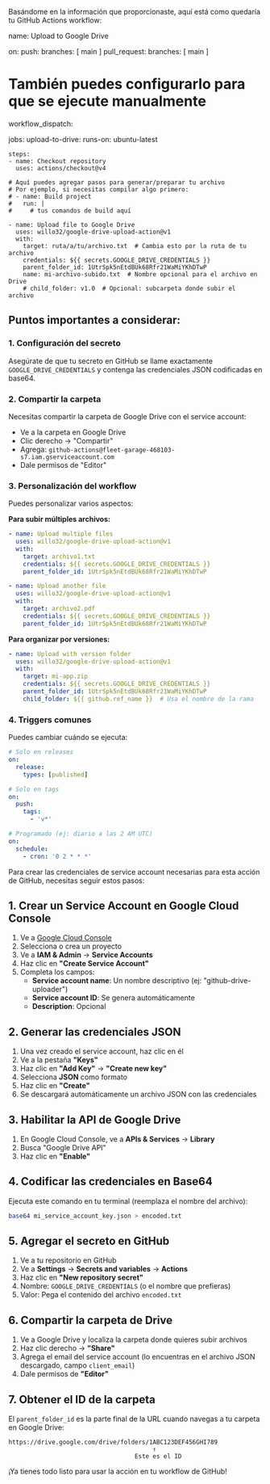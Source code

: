 Basándome en la información que proporcionaste, aquí está como quedaría tu GitHub Actions workflow:

name: Upload to Google Drive

on:
  push:
    branches: [ main ]
  pull_request:
    branches: [ main ]
  # También puedes configurarlo para que se ejecute manualmente
  workflow_dispatch:

jobs:
  upload-to-drive:
    runs-on: ubuntu-latest
    
    steps:
    - name: Checkout repository
      uses: actions/checkout@v4
      
    # Aquí puedes agregar pasos para generar/preparar tu archivo
    # Por ejemplo, si necesitas compilar algo primero:
    # - name: Build project
    #   run: |
    #     # tus comandos de build aquí
    
    - name: Upload file to Google Drive
      uses: willo32/google-drive-upload-action@v1
      with:
        target: ruta/a/tu/archivo.txt  # Cambia esto por la ruta de tu archivo
        credentials: ${{ secrets.GOOGLE_DRIVE_CREDENTIALS }}
        parent_folder_id: 1UtrSpk5nEtdBUk68Rfr21WaMiYKhDTwP
        name: mi-archivo-subido.txt  # Nombre opcional para el archivo en Drive
        # child_folder: v1.0  # Opcional: subcarpeta donde subir el archivo

## Puntos importantes a considerar:

### 1. **Configuración del secreto**
Asegúrate de que tu secreto en GitHub se llame exactamente `GOOGLE_DRIVE_CREDENTIALS` y contenga las credenciales JSON codificadas en base64.

### 2. **Compartir la carpeta**
Necesitas compartir la carpeta de Google Drive con el service account:
- Ve a la carpeta en Google Drive
- Clic derecho → "Compartir"
- Agrega: `github-actions@fleet-garage-468103-s7.iam.gserviceaccount.com`
- Dale permisos de "Editor"

### 3. **Personalización del workflow**

Puedes personalizar varios aspectos:

**Para subir múltiples archivos:**
```yaml
- name: Upload multiple files
  uses: willo32/google-drive-upload-action@v1
  with:
    target: archivo1.txt
    credentials: ${{ secrets.GOOGLE_DRIVE_CREDENTIALS }}
    parent_folder_id: 1UtrSpk5nEtdBUk68Rfr21WaMiYKhDTwP

- name: Upload another file
  uses: willo32/google-drive-upload-action@v1
  with:
    target: archivo2.pdf
    credentials: ${{ secrets.GOOGLE_DRIVE_CREDENTIALS }}
    parent_folder_id: 1UtrSpk5nEtdBUk68Rfr21WaMiYKhDTwP
```

**Para organizar por versiones:**
```yaml
- name: Upload with version folder
  uses: willo32/google-drive-upload-action@v1
  with:
    target: mi-app.zip
    credentials: ${{ secrets.GOOGLE_DRIVE_CREDENTIALS }}
    parent_folder_id: 1UtrSpk5nEtdBUk68Rfr21WaMiYKhDTwP
    child_folder: ${{ github.ref_name }}  # Usa el nombre de la rama
```

### 4. **Triggers comunes**

Puedes cambiar cuándo se ejecuta:
```yaml
# Solo en releases
on:
  release:
    types: [published]

# Solo en tags
on:
  push:
    tags:
      - 'v*'

# Programado (ej: diario a las 2 AM UTC)
on:
  schedule:
    - cron: '0 2 * * *'
```


Para crear las credenciales de service account necesarias para esta acción de GitHub, necesitas seguir estos pasos:

## 1. Crear un Service Account en Google Cloud Console

1. Ve a [Google Cloud Console](https://console.cloud.google.com/)
2. Selecciona o crea un proyecto
3. Ve a **IAM & Admin** → **Service Accounts**
4. Haz clic en **"Create Service Account"**
5. Completa los campos:
   - **Service account name**: Un nombre descriptivo (ej: "github-drive-uploader")
   - **Service account ID**: Se genera automáticamente
   - **Description**: Opcional

## 2. Generar las credenciales JSON

1. Una vez creado el service account, haz clic en él
2. Ve a la pestaña **"Keys"**
3. Haz clic en **"Add Key"** → **"Create new key"**
4. Selecciona **JSON** como formato
5. Haz clic en **"Create"**
6. Se descargará automáticamente un archivo JSON con las credenciales

## 3. Habilitar la API de Google Drive

1. En Google Cloud Console, ve a **APIs & Services** → **Library**
2. Busca "Google Drive API"
3. Haz clic en **"Enable"**

## 4. Codificar las credenciales en Base64

Ejecuta este comando en tu terminal (reemplaza el nombre del archivo):

```bash
base64 mi_service_account_key.json > encoded.txt
```

## 5. Agregar el secreto en GitHub

1. Ve a tu repositorio en GitHub
2. Ve a **Settings** → **Secrets and variables** → **Actions**
3. Haz clic en **"New repository secret"**
4. Nombre: `GOOGLE_DRIVE_CREDENTIALS` (o el nombre que prefieras)
5. Valor: Pega el contenido del archivo `encoded.txt`

## 6. Compartir la carpeta de Drive

1. Ve a Google Drive y localiza la carpeta donde quieres subir archivos
2. Haz clic derecho → **"Share"**
3. Agrega el email del service account (lo encuentras en el archivo JSON descargado, campo `client_email`)
4. Dale permisos de **"Editor"**

## 7. Obtener el ID de la carpeta

El `parent_folder_id` es la parte final de la URL cuando navegas a tu carpeta en Google Drive:
```
https://drive.google.com/drive/folders/1ABC123DEF456GHI789
                                        ↑
                                   Este es el ID
```

¡Ya tienes todo listo para usar la acción en tu workflow de GitHub!
